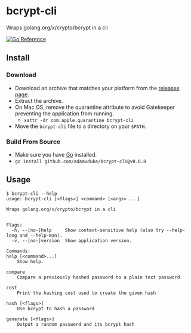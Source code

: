 # bcrypt-cli

Wraps golang.org/x/crypto/bcrypt in a cli

[![Go Reference](https://pkg.go.dev/badge/github.com/adamvduke/bcrypt-cli.svg)](https://pkg.go.dev/github.com/adamvduke/bcrypt-cli)

## Install
### Download
- Download an archive that matches your platform from the [releases page](https://github.com/adamvduke/bcrypt-cli/releases).
- Extract the archive.
- On Mac OS, remove the quarantine attribute to avoid Gatekeeper preventing the application from running.
  - `xattr -dr com.apple.quarantine bcrypt-cli`
- Move the `bcrypt-cli` file to a directory on your `$PATH`.
 
### Build From Source
- Make sure you have [Go](https://golang.org/doc/install) installed.
- `go install github.com/adamvduke/bcrypt-cli@v0.0.8`

## Usage

```
$ bcrypt-cli --help
usage: bcrypt-cli [<flags>] <command> [<args> ...]

Wraps golang.org/x/crypto/bcrypt in a cli


Flags:
  -h, --[no-]help     Show context-sensitive help (also try --help-long and --help-man).
  -v, --[no-]version  Show application version.

Commands:
help [<command>...]
    Show help.

compare
    Compare a previously hashed password to a plain text password

cost
    Print the hashing cost used to create the given hash

hash [<flags>]
    Use bcrypt to hash a password

generate [<flags>]
    Output a random password and its bcrypt hash
```
